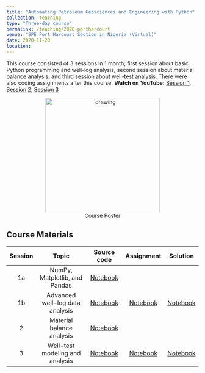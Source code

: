 ```yaml
---
title: "Automating Petroleum Geosciences and Engineering with Python"
collection: teaching
type: "Three-day course"
permalink: /teaching/2020-portharcourt
venue: "SPE Port Harcourt Section in Nigeria (Virtual)"
date: 2020-11-20
location: 
---
```


This course consisted of 3 sessions in 1 month; first session about basic Python programming and well-log analysis, second session about material balance analysis; and third session about well-test analysis. There were also coding assignments after this course. **Watch on YouTube:** [Session 1](), [Session 2](), [Session 3]()

<p align="center">
<img src="https://user-images.githubusercontent.com/51282928/133961349-fc21dd93-7874-4820-bfcb-1a1765eb7dac.jpeg" alt="drawing" width="300"/>
<br>
  <it>Course Poster</it>
</p>

## Course Materials

|Session|Topic|Source code|Assignment|Solution
|:--:|:--:|:--:|:--:|:--:|
|1a|NumPy, Matplotlib, and Pandas|[Notebook](https://github.com/yohanesnuwara/python-bootcamp-for-geoengineers/blob/master/EnP_training/very_brief_intro_to_python.ipynb)|||
|1b|Advanced well-log data analysis|[Notebook](https://github.com/yohanesnuwara/python-bootcamp-for-geoengineers/blob/master/EnP_training/session3_formation_evaluation_training.ipynb)|[Notebook](https://github.com/yohanesnuwara/python-bootcamp-for-geoengineers/blob/master/EnP_training/assignment2_SPE_PortHarcourt.ipynb)|[Notebook](https://github.com/yohanesnuwara/python-bootcamp-for-geoengineers/blob/master/EnP_training/SPE_assignment2_solution.ipynb)|
|2|Material balance analysis|[Notebook](https://github.com/yohanesnuwara/python-bootcamp-for-geoengineers/blob/master/EnP_training/session4_mbal.ipynb)|||
|3|Well-test modeling and analysis|[Notebook](https://github.com/yohanesnuwara/python-bootcamp-for-geoengineers/blob/master/EnP_training/session5_welltest_instructor.ipynb)|[Notebook](https://github.com/yohanesnuwara/python-bootcamp-for-geoengineers/blob/master/EnP_training/assignment3_SPE.ipynb)|[Notebook](https://github.com/yohanesnuwara/python-bootcamp-for-geoengineers/blob/master/EnP_training/SPE_assignment3_notebook.ipynb)|
